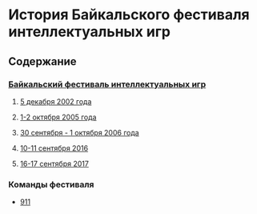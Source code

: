 # История Байкальского фестиваля интеллектуальных игр

## Содержание

### [Байкальский фестиваль интеллектуальных игр](notes/bfii.md)

1. [5 декабря  2002 года](notes/events/01%20(2002)/bfii-01-2002.md)

4. [1-2 октября 2005 года](notes/events/04%20(2005)/bfii-04-2005.md)
5. [30 сентября - 1 октября 2006 года](notes/events/04%20(2005)/bfii-04-2005.md)

13. [10-11 сентября 2016](notes/events/13%20(2016)/bfii-13-2016.md)
14. [16-17 сентября 2017](notes/events/14%20(2017)/bfii-14-2017.md)
### Команды фестиваля

- [911](notes/teams/911.md)